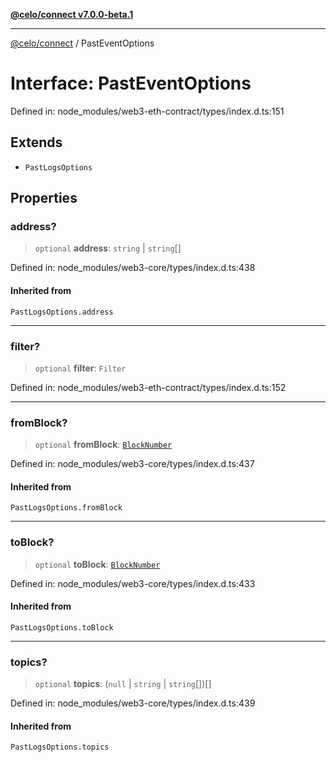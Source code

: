 [**@celo/connect v7.0.0-beta.1**](../README.md)

***

[@celo/connect](../globals.md) / PastEventOptions

# Interface: PastEventOptions

Defined in: node\_modules/web3-eth-contract/types/index.d.ts:151

## Extends

- `PastLogsOptions`

## Properties

### address?

> `optional` **address**: `string` \| `string`[]

Defined in: node\_modules/web3-core/types/index.d.ts:438

#### Inherited from

`PastLogsOptions.address`

***

### filter?

> `optional` **filter**: `Filter`

Defined in: node\_modules/web3-eth-contract/types/index.d.ts:152

***

### fromBlock?

> `optional` **fromBlock**: [`BlockNumber`](../type-aliases/BlockNumber.md)

Defined in: node\_modules/web3-core/types/index.d.ts:437

#### Inherited from

`PastLogsOptions.fromBlock`

***

### toBlock?

> `optional` **toBlock**: [`BlockNumber`](../type-aliases/BlockNumber.md)

Defined in: node\_modules/web3-core/types/index.d.ts:433

#### Inherited from

`PastLogsOptions.toBlock`

***

### topics?

> `optional` **topics**: (`null` \| `string` \| `string`[])[]

Defined in: node\_modules/web3-core/types/index.d.ts:439

#### Inherited from

`PastLogsOptions.topics`
